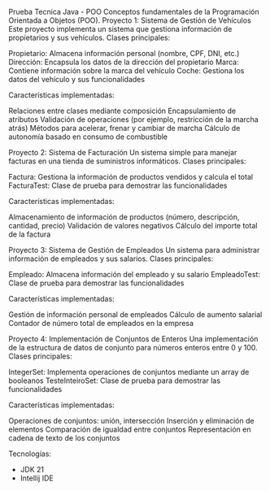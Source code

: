 Prueba Tecnica Java - POO
Conceptos fundamentales de la Programación Orientada a Objetos (POO).
Proyecto 1: Sistema de Gestión de Vehículos
Este proyecto implementa un sistema que gestiona información de propietarios y sus vehículos.
Clases principales:

Propietario: Almacena información personal (nombre, CPF, DNI, etc.)
Dirección: Encapsula los datos de la dirección del propietario
Marca: Contiene información sobre la marca del vehículo
Coche: Gestiona los datos del vehículo y sus funcionalidades

Características implementadas:

Relaciones entre clases mediante composición
Encapsulamiento de atributos
Validación de operaciones (por ejemplo, restricción de la marcha atrás)
Métodos para acelerar, frenar y cambiar de marcha
Cálculo de autonomía basado en consumo de combustible

Proyecto 2: Sistema de Facturación
Un sistema simple para manejar facturas en una tienda de suministros informáticos.
Clases principales:

Factura: Gestiona la información de productos vendidos y calcula el total
FacturaTest: Clase de prueba para demostrar las funcionalidades

Características implementadas:

Almacenamiento de información de productos (número, descripción, cantidad, precio)
Validación de valores negativos
Cálculo del importe total de la factura

Proyecto 3: Sistema de Gestión de Empleados
Un sistema para administrar información de empleados y sus salarios.
Clases principales:

Empleado: Almacena información del empleado y su salario
EmpleadoTest: Clase de prueba para demostrar las funcionalidades

Características implementadas:

Gestión de información personal de empleados
Cálculo de aumento salarial
Contador de número total de empleados en la empresa

Proyecto 4: Implementación de Conjuntos de Enteros
Una implementación de la estructura de datos de conjunto para números enteros entre 0 y 100.
Clases principales:

IntegerSet: Implementa operaciones de conjuntos mediante un array de booleanos
TesteInteiroSet: Clase de prueba para demostrar las funcionalidades

Características implementadas:

Operaciones de conjuntos: unión, intersección
Inserción y eliminación de elementos
Comparación de igualdad entre conjuntos
Representación en cadena de texto de los conjuntos

Tecnologías:
- JDK 21
- Intellij IDE